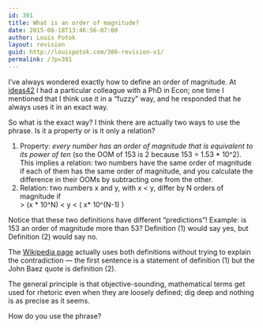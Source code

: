 ```yaml
---
id: 391
title: What is an order of magnitude?
date: 2015-08-18T13:46:56-07:00
author: Louis Potok
layout: revision
guid: http://louispotok.com/386-revision-v1/
permalink: /?p=391
---
```

I&#8217;ve always wondered exactly how to define an order of magnitude. At [ideas42](http://www.ideas42.org) I had a particular colleague with a PhD in Econ; one time I mentioned that I think use it in a &#8220;fuzzy&#8221; way, and he responded that he always uses it in an exact way.

So what is the exact way? I think there are actually two ways to use the phrase. Is it a property or is it only a relation?

  1. Property: _every number has an order of magnitude that is equivalent to its power of ten_ (so the OOM of 153 is 2 because 153 = 1.53 * 10^2). This implies a relation: two numbers have the same order of magnitude if each of them has the same order of magnitude, and you calculate the difference in their OOMs by subtracting one from the other.
  2. Relation: two numbers x and y, with x < y, differ by N orders of magnitude if  
    > (x \* 10^N) < y < ( x\* 10^(N-1) )

Notice that these two definitions have different &#8220;predictions&#8221;! Example: is 153 an order of magnitude more than 53? Definition (1) would say yes, but Definition (2) would say no.

The [Wikipedia page](https://en.wikipedia.org/w/index.php?title=Order_of_magnitude&oldid=657710213) actually uses both definitions without trying to explain the contradiction &#8212; the first sentence is a statement of definition (1) but the John Baez quote is definition (2).

The general principle is that objective-sounding, mathematical terms get used for rhetoric even when they are loosely defined; dig deep and nothing is as precise as it seems.

How do you use the phrase?